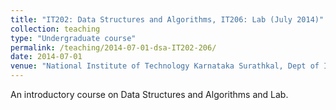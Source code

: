 ```yaml
---
title: "IT202: Data Structures and Algorithms, IT206: Lab (July 2014)"
collection: teaching
type: "Undergraduate course"
permalink: /teaching/2014-07-01-dsa-IT202-206/ 
date: 2014-07-01
venue: "National Institute of Technology Karnataka Surathkal, Dept of Information Technology"
---
```

An introductory course on Data Structures and Algorithms and Lab.